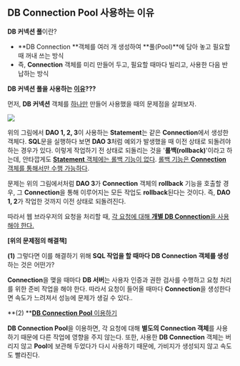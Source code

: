 ## DB Connection Pool 사용하는 이유

**DB 커넥션 풀**이란? 

- **DB Connection **객체를 여러 개 생성하여 **풀(Pool)**에 담아 놓고 필요할 때 꺼내 쓰는 방식
- 즉, **Connection** 객체를 미리 만들어 두고, 필요할 때마다 빌리고, 사용한 다음 반납하는 방식



**DB 커넥션 풀을 사용하는 <u>이유</u>???**

먼저, **DB 커넥션** 객체를 <u>하나만</u> 만들어 사용했을 때의 문제점을 살펴보자.





![](https://docs.google.com/drawings/d/sTheDfH0NTZCU4Z34dvHU4A/image?parent=e/2PACX-1vSgWs9-SkKDVDplyC96i2vj5TuZvbmLHvACG_NMQ3eEa1hFtJwCGbFZVRaHriS3HOeS8O0XIQ6gqqII&rev=428&h=321&w=601&ac=1)



위의 그림에서 **DAO 1, 2, 3**이 사용하는 **Statement**는 같은 **Connection**에서 생성한 객체다. **SQL**문을 실행하다 보면 **DAO 3**처럼 예외가 발생했을 때 이전 상태로 되돌려야 하는 경우가 있다. 이렇게 작업하기 전 상태로 되돌리는 것을 '**롤백(rollback)**'이라고 하는데, 안타깝게도 <u>**Statement** 객체에는 롤백 기능이 없다</u>. <u>롤백 기능은 **Connection** 객체를 통해서만 수행 가능하다</u>.



문제는 위의 그림에서처럼 **DAO 3**가 **Connection** 객체의 **rollback** 기능을 호출할 경우, 그 **Connection**을 통해 이루어지는 모든 작업도 **rollback**된다는 것이다. 즉, **DAO 1, 2**가 작업한 것까지 이전 상태로 되돌려진다. 



따라서 웹 브라우저의 요청을 처리할 때, <u>각 요청에 대해 **개별 DB Connection**을 사용해야 한다.</u>





**[위의 문제점의 해결책]**

**(1)** 그렇다면 이를 해결하기 위해 **SQL 작업을 할 때마다 DB Connection 객체를 생성**하는 것은 어떤가?

**Connection**을 맺을 때마다 **DB 서버**는 사용자 인증과 권한 검사를 수행하고 요청 처리를 위한 준비 작업을 해야 한다. 따라서 요청이 들어올 때마다 **Connection**을 생성한다면 속도가 느려져서 성능에 문제가 생길 수 있다..



**(2) **<u>**DB Connection Pool** 이용하기</u>

**DB Connection Pool**을 이용하면, 각 요청에 대해 **별도의 Connection 객체**를 사용하기 때문에 다른 작업에 영향을 주지 않는다. 또한, 사용한 **DB Connection** 객체는 버리지 않고 **Pool**에 보관해 두었다가 다시 사용하기 때문에, 가비지가 생성되지 않고 속도도 빨라진다.











